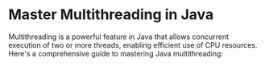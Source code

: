 # Master Multithreading in Java

Multithreading is a powerful feature in Java that allows concurrent execution of two or more threads, enabling efficient use of CPU resources. Here's a comprehensive guide to mastering Java multithreading:

[](Introduction.md) <br />
[](Roadmap-Multithreading-in-Java.md)<br />
[](Notes.md)
